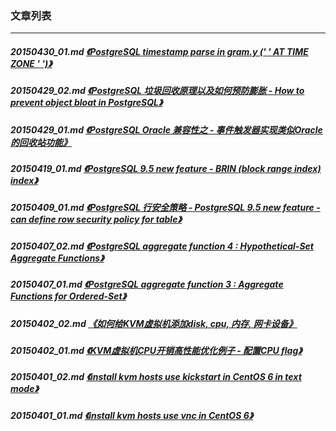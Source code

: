 ### 文章列表  
----  
##### 20150430_01.md   [《PostgreSQL timestamp parse in gram.y (' ' AT TIME ZONE ' ')》](20150430_01.md)  
##### 20150429_02.md   [《PostgreSQL 垃圾回收原理以及如何预防膨胀 - How to prevent object bloat in PostgreSQL》](20150429_02.md)  
##### 20150429_01.md   [《PostgreSQL Oracle 兼容性之 - 事件触发器实现类似Oracle的回收站功能》](20150429_01.md)  
##### 20150419_01.md   [《PostgreSQL 9.5 new feature - BRIN (block range index) index》](20150419_01.md)  
##### 20150409_01.md   [《PostgreSQL 行安全策略 - PostgreSQL 9.5 new feature - can define row security policy for table》](20150409_01.md)  
##### 20150407_02.md   [《PostgreSQL aggregate function 4 : Hypothetical-Set Aggregate Functions》](20150407_02.md)  
##### 20150407_01.md   [《PostgreSQL aggregate function 3 : Aggregate Functions for Ordered-Set》](20150407_01.md)  
##### 20150402_02.md   [《如何给KVM虚拟机添加disk, cpu, 内存, 网卡设备》](20150402_02.md)  
##### 20150402_01.md   [《KVM虚拟机CPU开销高性能优化例子 - 配置CPU flag》](20150402_01.md)  
##### 20150401_02.md   [《install kvm hosts use kickstart in CentOS 6 in text mode》](20150401_02.md)  
##### 20150401_01.md   [《install kvm hosts use vnc in CentOS 6》](20150401_01.md)  
